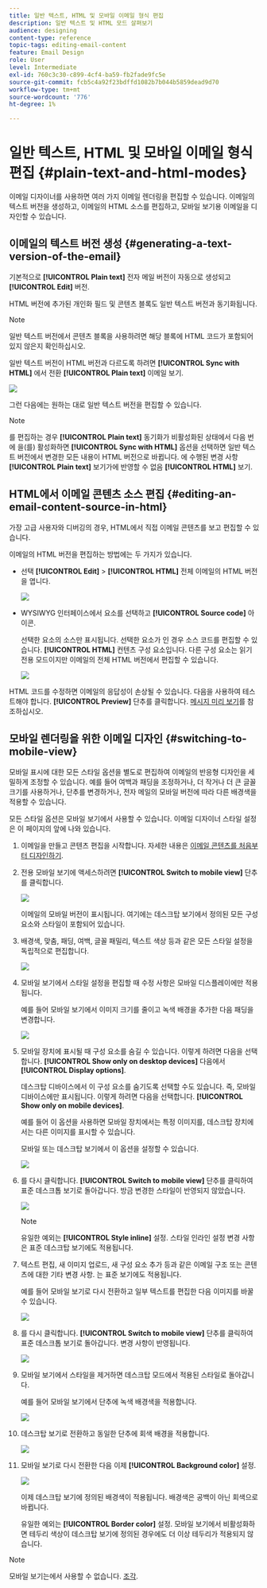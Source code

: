 ```yaml
---
title: 일반 텍스트, HTML 및 모바일 이메일 형식 편집
description: 일반 텍스트 및 HTML 모드 살펴보기
audience: designing
content-type: reference
topic-tags: editing-email-content
feature: Email Design
role: User
level: Intermediate
exl-id: 760c3c30-c899-4cf4-ba59-fb2fade9fc5e
source-git-commit: fcb5c4a92f23bdffd1082b7b044b5859dead9d70
workflow-type: tm+mt
source-wordcount: '776'
ht-degree: 1%

---
```


# 일반 텍스트, HTML 및 모바일 이메일 형식 편집 {#plain-text-and-html-modes}

이메일 디자이너를 사용하면 여러 가지 이메일 렌더링을 편집할 수 있습니다. 이메일의 텍스트 버전을 생성하고, 이메일의 HTML 소스를 편집하고, 모바일 보기용 이메일을 디자인할 수 있습니다.

## 이메일의 텍스트 버전 생성 {#generating-a-text-version-of-the-email}

기본적으로 **[!UICONTROL Plain text]** 전자 메일 버전이 자동으로 생성되고 **[!UICONTROL Edit]** 버전.

HTML 버전에 추가된 개인화 필드 및 콘텐츠 블록도 일반 텍스트 버전과 동기화됩니다.

>[!NOTE]
>
>일반 텍스트 버전에서 콘텐츠 블록을 사용하려면 해당 블록에 HTML 코드가 포함되어 있지 않은지 확인하십시오.

일반 텍스트 버전이 HTML 버전과 다르도록 하려면 **[!UICONTROL Sync with HTML]** 에서 전환 **[!UICONTROL Plain text]** 이메일 보기.

![](assets/email_designer_textversion.png)

그런 다음에는 원하는 대로 일반 텍스트 버전을 편집할 수 있습니다.

>[!NOTE]
>
>를 편집하는 경우 **[!UICONTROL Plain text]** 동기화가 비활성화된 상태에서 다음 번에 을(를) 활성화하면 **[!UICONTROL Sync with HTML]** 옵션을 선택하면 일반 텍스트 버전에서 변경한 모든 내용이 HTML 버전으로 바뀝니다. 에 수행된 변경 사항 **[!UICONTROL Plain text]** 보기가에 반영할 수 없음 **[!UICONTROL HTML]** 보기.

## HTML에서 이메일 콘텐츠 소스 편집 {#editing-an-email-content-source-in-html}

가장 고급 사용자와 디버깅의 경우, HTML에서 직접 이메일 콘텐츠를 보고 편집할 수 있습니다.

이메일의 HTML 버전을 편집하는 방법에는 두 가지가 있습니다.

* 선택 **[!UICONTROL Edit]** > **[!UICONTROL HTML]** 전체 이메일의 HTML 버전을 엽니다.

   ![](assets/email_designer_html1.png)

* WYSIWYG 인터페이스에서 요소를 선택하고 **[!UICONTROL Source code]** 아이콘.

   선택한 요소의 소스만 표시됩니다. 선택한 요소가 인 경우 소스 코드를 편집할 수 있습니다. **[!UICONTROL HTML]** 컨텐츠 구성 요소입니다. 다른 구성 요소는 읽기 전용 모드이지만 이메일의 전체 HTML 버전에서 편집할 수 있습니다.

   ![](assets/email_designer_html2.png)

HTML 코드를 수정하면 이메일의 응답성이 손상될 수 있습니다. 다음을 사용하여 테스트해야 합니다. **[!UICONTROL Preview]** 단추를 클릭합니다. [메시지 미리 보기](../../sending/using/previewing-messages.md)를 참조하십시오.

## 모바일 렌더링을 위한 이메일 디자인 {#switching-to-mobile-view}

모바일 표시에 대한 모든 스타일 옵션을 별도로 편집하여 이메일의 반응형 디자인을 세밀하게 조정할 수 있습니다. 예를 들어 여백과 패딩을 조정하거나, 더 작거나 더 큰 글꼴 크기를 사용하거나, 단추를 변경하거나, 전자 메일의 모바일 버전에 따라 다른 배경색을 적용할 수 있습니다.

모든 스타일 옵션은 모바일 보기에서 사용할 수 있습니다. 이메일 디자이너 스타일 설정은 이 페이지의 앞에 나와 있습니다.

1. 이메일을 만들고 콘텐츠 편집을 시작합니다. 자세한 내용은 [이메일 콘텐츠를 처음부터 디자인하기](../../designing/using/designing-from-scratch.md#designing-an-email-content-from-scratch).
1. 전용 모바일 보기에 액세스하려면 **[!UICONTROL Switch to mobile view]** 단추를 클릭합니다.

   ![](assets/email_designer_mobile_view_switch.png)

   이메일의 모바일 버전이 표시됩니다. 여기에는 데스크탑 보기에서 정의된 모든 구성 요소와 스타일이 포함되어 있습니다.

1. 배경색, 맞춤, 패딩, 여백, 글꼴 패밀리, 텍스트 색상 등과 같은 모든 스타일 설정을 독립적으로 편집합니다.

   ![](assets/email_designer_mobile_view.png)

1. 모바일 보기에서 스타일 설정을 편집할 때 수정 사항은 모바일 디스플레이에만 적용됩니다.

   예를 들어 모바일 보기에서 이미지 크기를 줄이고 녹색 배경을 추가한 다음 패딩을 변경합니다.

   ![](assets/email_designer_mobile_view_change.png)

1. 모바일 장치에 표시될 때 구성 요소를 숨길 수 있습니다. 이렇게 하려면 다음을 선택합니다. **[!UICONTROL Show only on desktop devices]** 다음에서 **[!UICONTROL Display options]**.

   데스크탑 디바이스에서 이 구성 요소를 숨기도록 선택할 수도 있습니다. 즉, 모바일 디바이스에만 표시됩니다. 이렇게 하려면 다음을 선택합니다. **[!UICONTROL Show only on mobile devices]**.

   예를 들어 이 옵션을 사용하면 모바일 장치에서는 특정 이미지를, 데스크탑 장치에서는 다른 이미지를 표시할 수 있습니다.

   모바일 또는 데스크탑 보기에서 이 옵션을 설정할 수 있습니다.

   ![](assets/email_designer_mobile_hide.png)

1. 를 다시 클릭합니다. **[!UICONTROL Switch to mobile view]** 단추를 클릭하여 표준 데스크톱 보기로 돌아갑니다. 방금 변경한 스타일이 반영되지 않았습니다.

   ![](assets/email_designer_mobile_view_desktop_no-change.png)

   >[!NOTE]
   >
   >유일한 예외는 **[!UICONTROL Style inline]** 설정. 스타일 인라인 설정 변경 사항은 표준 데스크탑 보기에도 적용됩니다.

1. 텍스트 편집, 새 이미지 업로드, 새 구성 요소 추가 등과 같은 이메일 구조 또는 콘텐츠에 대한 기타 변경 사항. 는 표준 보기에도 적용됩니다.

   예를 들어 모바일 보기로 다시 전환하고 일부 텍스트를 편집한 다음 이미지를 바꿀 수 있습니다.

   ![](assets/email_designer_mobile_view_change_content.png)

1. 를 다시 클릭합니다. **[!UICONTROL Switch to mobile view]** 단추를 클릭하여 표준 데스크톱 보기로 돌아갑니다. 변경 사항이 반영됩니다.

   ![](assets/email_designer_mobile_view_desktop_content-change.png)

1. 모바일 보기에서 스타일을 제거하면 데스크탑 모드에서 적용된 스타일로 돌아갑니다.

   예를 들어 모바일 보기에서 단추에 녹색 배경색을 적용합니다.

   ![](assets/email_designer_mobile_view_background_mobile.png)

1. 데스크탑 보기로 전환하고 동일한 단추에 회색 배경을 적용합니다.

   ![](assets/email_designer_mobile_view_background_desktop.png)

1. 모바일 보기로 다시 전환한 다음 이제 **[!UICONTROL Background color]** 설정.

   ![](assets/email_designer_mobile_view_background_mobile_disabled.png)

   이제 데스크탑 보기에 정의된 배경색이 적용됩니다. 배경색은 공백이 아닌 회색으로 바뀝니다.

   유일한 예외는 **[!UICONTROL Border color]** 설정. 모바일 보기에서 비활성화하면 테두리 색상이 데스크탑 보기에 정의된 경우에도 더 이상 테두리가 적용되지 않습니다.

>[!NOTE]
>
>모바일 보기는에서 사용할 수 없습니다. [조각](../../designing/using/using-reusable-content.md#about-fragments).
